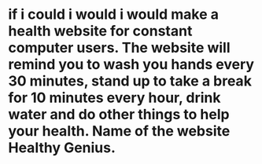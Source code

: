 # if i could i would i would make a health website for constant computer users. The website will remind you to wash you hands every 30 minutes, stand up to take a break for 10 minutes every hour, drink water and do other things to help your health. Name of the website Healthy Genius. 